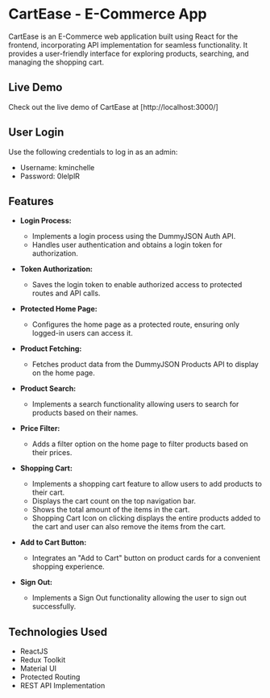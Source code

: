 # CartEase - E-Commerce App

CartEase is an E-Commerce web application built using React for the frontend, incorporating API implementation for seamless functionality. It provides a user-friendly interface for exploring products, searching, and managing the shopping cart.

## Live Demo

Check out the live demo of CartEase at [http://localhost:3000/]

## User Login

Use the following credentials to log in as an admin:

- Username: kminchelle
- Password: 0lelplR

## Features

- **Login Process:**

  - Implements a login process using the DummyJSON Auth API.
  - Handles user authentication and obtains a login token for authorization.

- **Token Authorization:**

  - Saves the login token to enable authorized access to protected routes and API calls.

- **Protected Home Page:**

  - Configures the home page as a protected route, ensuring only logged-in users can access it.

- **Product Fetching:**

  - Fetches product data from the DummyJSON Products API to display on the home page.

- **Product Search:**

  - Implements a search functionality allowing users to search for products based on their names.

- **Price Filter:**

  - Adds a filter option on the home page to filter products based on their prices.

- **Shopping Cart:**

  - Implements a shopping cart feature to allow users to add products to their cart.
  - Displays the cart count on the top navigation bar.
  - Shows the total amount of the items in the cart.
  - Shopping Cart Icon on clicking displays the entire products added to the cart and user can also remove the items from the cart.

- **Add to Cart Button:**

  - Integrates an "Add to Cart" button on product cards for a convenient shopping experience.

- **Sign Out:**
  - Implements a Sign Out functionality allowing the user to sign out successfully.

## Technologies Used

- ReactJS
- Redux Toolkit
- Material UI
- Protected Routing
- REST API Implementation
